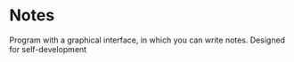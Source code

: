 # Notes
Program with a graphical interface, in which you can write notes. Designed for self-development
